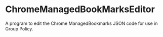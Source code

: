 # ChromeManagedBookMarksEditor

A program to edit the Chrome ManagedBookmarks JSON code for use in Group Policy.
